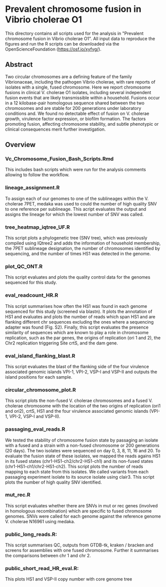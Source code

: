 # Prevalent chromosome fusion in Vibrio cholerae O1
This directory contains all scripts used for the analysis in "Prevalent chromosome fusion in Vibrio cholerae O1". 
All input data to reproduce the figures and run the R scripts can be downloaded via the OpenScienceFoundation (https://osf.io/xyfvg/). 

## Abstract 
Two circular chromosomes are a defining feature of the family Vibrionaceae, including the pathogen Vibrio cholerae, with rare reports of isolates with a single, fused chromosome. Here we report chromosome fusions in clinical V. cholerae O1 isolates, including several independent fusion events that are likely transmissible within a household. Fusions occur in a 12 kilobase-pair homologous sequence shared between the two chromosomes and are stable for 200 generations under laboratory conditions and. We found no detectable effect of fusion on V. cholerae growth, virulence factor expression, or biofilm formation. The factors promoting fusion, affecting chromosome stability, and subtle phenotypic or clinical consequences merit further investigation.

## Overview
### Vc_Chromosome_Fusion_Bash_Scripts.Rmd
This includes bash scripts which were run for the analysis comments allowing to follow the workflow. 

### lineage_assignment.R
To assign each of our genomes to one of the sublineages within the V. cholerae 7PET, medaka was used to could the number of high quality SNV to one reference per sublineage. This acript evaluates the output and assigns the lineage for which the lowest number of SNV was called. 

### tree_heatmap_iqtree_UF.R
This script plots a phylogenetic tree (SNV tree), which was previously compiled using IQtree2 and adds the information of household membership, the 7PET sublineage designation, the number of chromosomes identified by sequencing, and the number of times HS1 was detected in the genome.

### plot_QC_ONT.R 
This script evaluates and plots the quality control data for the genomes sequenced for this study. 

### eval_readcount_HR.R
This script summarises how often the HS1 was found in each genome sequenced for this study (screened via blastn). 
It plots the annotation of HS1 and evaluates and plots the number of reads which span HS1 and are flanking different chr sequences excluding the ones where a sequencing adapter was found (Fig. S2). 
Finally, this script evaluates the presence similarity of sequences which are known to play a role in chromosome replication, such as the par genes, the origins of replication (ori 1 and 2), the Chr2 replication triggering Site crtS, and the dam gene. 

### eval_island_flanking_blast.R
This script evaluates the blast of the flanking side of the four virulence associated genomic islands VPI-1, VPI-2, VSP-I and VSP-II and outputs the island positions for each sample.

### circular_chromosome_plot.R
This script plots the non-fused V. cholerae chromosomes and a fused V. cholerae chromosome with the location of the two origins of replication (ori1 and ori2), crtS, HS1 and the four virulence associated genomic islands (VPI-1, VPI-2, VSP-I and VSP-II). 

### passaging_eval_reads.R
We tested the stability of chromosome fusion state by passaging an isolate with a fused and a strain with a non-fused chromosome or 200 generations (20 days).
The two isolates were sequenced on day 0, 3, 8, 11, 16 and 20. To evaluate the fusion state of these isolates, we mapped the reads agains HS1 in its fused states (chr1-HS1-ch2/chr2-HS1-ch1) and its non-fused states (chr1-HS1-ch1/chr2-HS1-ch2). This script plots the number of reads mapping to each state from this isolates. 
We called variants from each passaging experiment isolate to its source isolate using clair3. This script plots the number of high quality SNV identified.

### mut_rec.R
This script evaluates whether there are SNVs in mut or rec genes (involved in homologous recombination) which are specific to fused chromosome genomes. SNVs were called for each genome against the reference genome V. cholerae N16961 using medaka. 

### public_long_reads.R: 
This script summarises QC, outputs from GTDB-tk, kraken / bracken and screens for assemblies with one fused chromosome. Further it summarises the comparisons between chr 1 and chr 2. 

### public_short_read_HR_eval.R:
This plots HS1 and VSP-II copy number with core genome tree 
